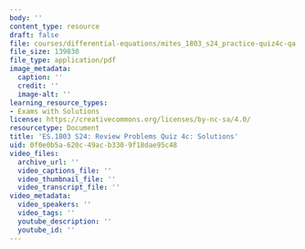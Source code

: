 ```yaml
---
body: ''
content_type: resource
draft: false
file: courses/differential-equations/mites_1803_s24_practice-quiz4c-qa.pdf
file_size: 139030
file_type: application/pdf
image_metadata:
  caption: ''
  credit: ''
  image-alt: ''
learning_resource_types:
- Exams with Solutions
license: https://creativecommons.org/licenses/by-nc-sa/4.0/
resourcetype: Document
title: 'ES.1803 S24: Review Problems Quiz 4c: Solutions'
uid: 0f0e0b5a-620c-49ac-b330-9f18dae95c48
video_files:
  archive_url: ''
  video_captions_file: ''
  video_thumbnail_file: ''
  video_transcript_file: ''
video_metadata:
  video_speakers: ''
  video_tags: ''
  youtube_description: ''
  youtube_id: ''
---
```

